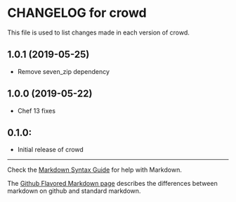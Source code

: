 # CHANGELOG for crowd

This file is used to list changes made in each version of crowd.

1.0.1 (2019-05-25)
------------------
- Remove seven_zip dependency

1.0.0 (2019-05-22)
------------------
- Chef 13 fixes

## 0.1.0:

* Initial release of crowd

- - - 
Check the [Markdown Syntax Guide](http://daringfireball.net/projects/markdown/syntax) for help with Markdown.

The [Github Flavored Markdown page](http://github.github.com/github-flavored-markdown/) describes the differences between markdown on github and standard markdown.
